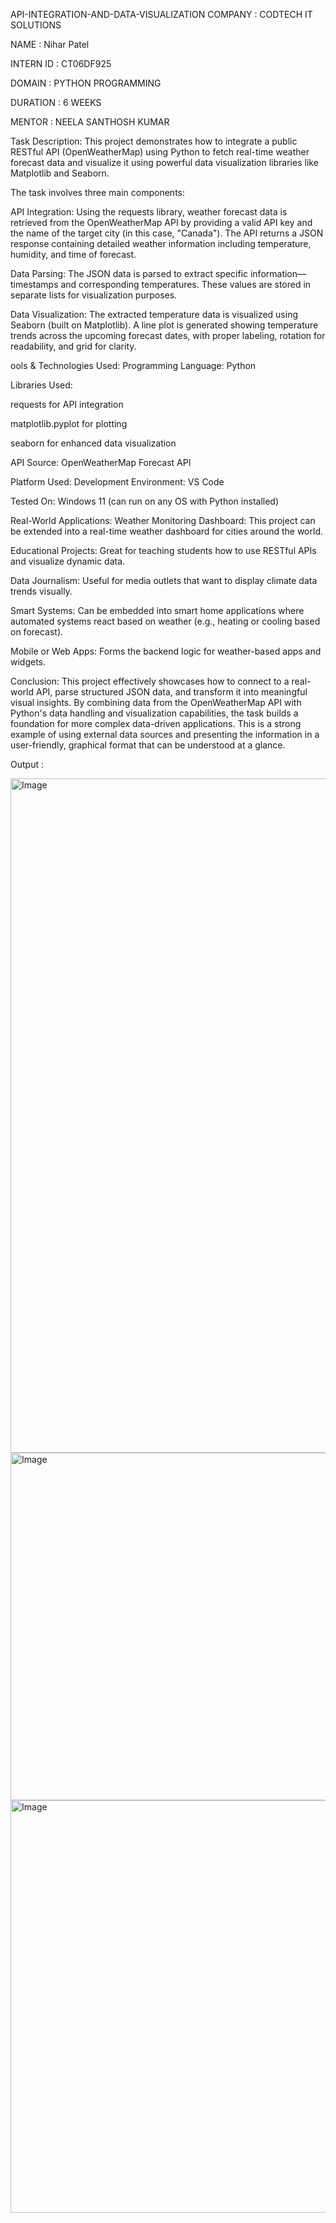 API-INTEGRATION-AND-DATA-VISUALIZATION
COMPANY : CODTECH IT SOLUTIONS

NAME : Nihar Patel

INTERN ID : CT06DF925

DOMAIN : PYTHON PROGRAMMING

DURATION : 6 WEEKS

MENTOR : NEELA SANTHOSH KUMAR

Task Description: This project demonstrates how to integrate a public RESTful API (OpenWeatherMap) using Python to fetch real-time weather forecast data and visualize it using powerful data visualization libraries like Matplotlib and Seaborn.

The task involves three main components:

API Integration: Using the requests library, weather forecast data is retrieved from the OpenWeatherMap API by providing a valid API key and the name of the target city (in this case, "Canada"). The API returns a JSON response containing detailed weather information including temperature, humidity, and time of forecast.

Data Parsing: The JSON data is parsed to extract specific information—timestamps and corresponding temperatures. These values are stored in separate lists for visualization purposes.

Data Visualization: The extracted temperature data is visualized using Seaborn (built on Matplotlib). A line plot is generated showing temperature trends across the upcoming forecast dates, with proper labeling, rotation for readability, and grid for clarity.

ools & Technologies Used: Programming Language: Python

Libraries Used:

requests for API integration

matplotlib.pyplot for plotting

seaborn for enhanced data visualization

API Source: OpenWeatherMap Forecast API

Platform Used: Development Environment: VS Code

Tested On: Windows 11 (can run on any OS with Python installed)

Real-World Applications: Weather Monitoring Dashboard: This project can be extended into a real-time weather dashboard for cities around the world.

Educational Projects: Great for teaching students how to use RESTful APIs and visualize dynamic data.

Data Journalism: Useful for media outlets that want to display climate data trends visually.

Smart Systems: Can be embedded into smart home applications where automated systems react based on weather (e.g., heating or cooling based on forecast).

Mobile or Web Apps: Forms the backend logic for weather-based apps and widgets.

Conclusion: This project effectively showcases how to connect to a real-world API, parse structured JSON data, and transform it into meaningful visual insights. By combining data from the OpenWeatherMap API with Python's data handling and visualization capabilities, the task builds a foundation for more complex data-driven applications. This is a strong example of using external data sources and presenting the information in a user-friendly, graphical format that can be understood at a glance.

Output : 

<img width="1919" height="1079" alt="Image" src="https://github.com/user-attachments/assets/16082f88-7982-496f-baba-1907174cd8ed" />

<img width="1050" height="556" alt="Image" src="https://github.com/user-attachments/assets/76e3b1b2-fefe-4b50-95d7-e638a41b0ec2" />

<img width="1097" height="660" alt="Image" src="https://github.com/user-attachments/assets/0f4a8221-92e3-4cd7-bdb5-08034e8d3624" />

